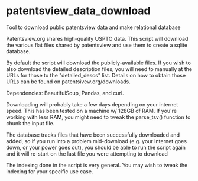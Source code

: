 # patentsview_data_download
Tool to download public patentsview data and make relational database

Patentsview.org shares high-quality USPTO data. This script will download the various flat files shared by patentsview and use them to create a sqlite database.

By default the script will download the publicly-available files. If you wish to also download the detailed description files, you will need to manually at the URLs for those to the "detailed_descs" list. Details on how to obtain those URLs can be found on patentsivew.org/downloads.

Dependencies: BeautifulSoup, Pandas, and curl.

Downloading will probably take a few days depending on your internet speed. This has been tested on a machine w/ 128GB of RAM. If you're working with less RAM, you might need to tweak the parse_tsv() function to chunk the input file.

The database tracks files that have been successfully downloaded and added, so if you run into a problem mid-download (e.g. your Internet goes down, or your power goes out), you should be able to run the script again and it will re-start on the last file you were attempting to download

The indexing done in the script is very general. You may wish to tweak the indexing for your specific use case.
